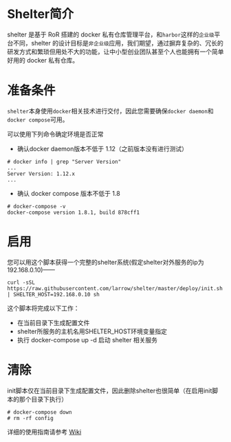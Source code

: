 # Shelter简介

shelter 是基于 RoR 搭建的 docker
私有仓库管理平台，和`harbor`这样的`企业级`平台不同，shelter
的设计目标是`非企业级`应用，我们期望，通过摒弃复杂的、冗长的研发方式和繁琐但用处不大的功能，让中小型创业团队甚至个人也能拥有一个简单好用的
docker 私有仓库。

# 准备条件

`shelter`本身使用`docker`相关技术进行交付，因此您需要确保`docker daemon`和`docker compose`可用。

可以使用下列命令确定环境是否正常

* 确认docker daemon版本不低于 1.12（之前版本没有进行测试）

```
# docker info | grep "Server Version"
...
Server Version: 1.12.x
...
```

* 确认 docker compose 版本不低于 1.8

```
# docker-compose -v
docker-compose version 1.8.1, build 878cff1
```

# 启用

您可以用这个脚本获得一个完整的shelter系统(假定shelter对外服务的ip为192.168.0.10)——

```
curl -sSL https://raw.githubusercontent.com/larrow/shelter/master/deploy/init.sh | SHELTER_HOST=192.168.0.10 sh
```

这个脚本将完成以下工作：

* 在当前目录下生成配置文件
* shelter所服务的主机名用SHELTER\_HOST环境变量指定
* 执行 docker-compose up -d 启动 shelter 相关服务

# 清除

init脚本仅在当前目录下生成配置文件，因此删除shelter也很简单（在启用init脚本的那个目录下执行）

```
# docker-compose down
# rm -rf config
```

详细的使用指南请参考 [Wiki](https://github.com/larrow/shelter/wiki)
